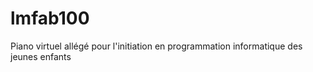 lmfab100
========

Piano virtuel allégé pour l'initiation en programmation informatique des jeunes enfants

